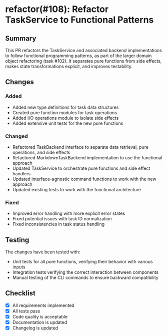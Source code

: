 # refactor(#108): Refactor TaskService to Functional Patterns

## Summary

This PR refactors the TaskService and associated backend implementations to follow functional programming patterns, as part of the larger domain object refactoring (task #102). It separates pure functions from side effects, makes state transformations explicit, and improves testability.

## Changes

### Added

- Added new type definitions for task data structures
- Created pure function modules for task operations
- Added I/O operations module to isolate side effects
- Added extensive unit tests for the new pure functions

### Changed

- Refactored TaskBackend interface to separate data retrieval, pure operations, and side effects
- Refactored MarkdownTaskBackend implementation to use the functional approach
- Updated TaskService to orchestrate pure functions and side effect handlers
- Updated interface-agnostic command functions to work with the new approach
- Updated existing tests to work with the functional architecture

### Fixed

- Improved error handling with more explicit error states
- Fixed potential issues with task ID normalization
- Fixed inconsistencies in task status handling

## Testing

The changes have been tested with:
- Unit tests for all pure functions, verifying their behavior with various inputs
- Integration tests verifying the correct interaction between components
- Manual testing of the CLI commands to ensure backward compatibility

## Checklist

- [x] All requirements implemented
- [x] All tests pass
- [x] Code quality is acceptable
- [x] Documentation is updated
- [x] Changelog is updated 

